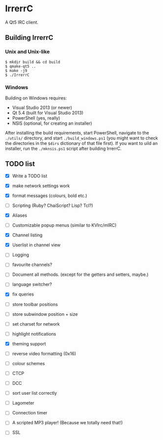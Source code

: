 # IrrerrC

A Qt5 IRC client.

## Building IrrerrC

### Unix and Unix-like

    $ mkdir build && cd build
    $ qmake-qt5 ..
    $ make -j9
    $ ./IrrerrC

### Windows

Building on Windows requires:

* Visual Studio 2013 (or newer)
* Qt 5.4 (built for Visual Studio 2013)
* PowerShell (yes, really)
* NSIS (optional, for creating an installer)

After installing the build requirements, start PowerShell, navigate to the
`./utils/` directory, and start `./build_windows.ps1` (you might want to check
the directories in the `$dirs` dictionary of that file first).  If you want to
uild an installer, run the `./mknsis.ps1` script after building IrrerrC.

## TODO list

- [x] Write a TODO list
- [x] make network settings work
- [x] format messages (colours, bold etc.)
- [ ] Scripting (Ruby? ChaiScript? Lisp? Tcl?)
- [x] Aliases
- [ ] Customizable popup menus (similar to KVIrc/mIRC)
- [x] Channel listing
- [x] Userlist in channel view
- [ ] Logging
- [ ] favourite channels?
- [ ] Document all methods.  (except for the getters and setters, maybe.)
- [ ] language switcher?
- [x] fix queries
- [ ] store toolbar positions
- [ ] store subwindow position + size
- [ ] set charset for network
- [ ] highlight notifications
- [x] theming support
- [ ] reverse video formatting (0x16)
- [ ] colour schemes
- [ ] CTCP
- [ ] DCC
- [ ] sort user list correctly
- [ ] Lagometer
- [ ] Connection timer
- [ ] A scripted MP3 player!  (Because we totally need that!)
- [ ] SSL

